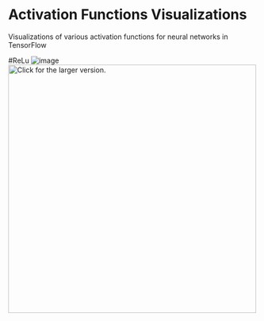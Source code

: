# Activation Functions Visualizations
Visualizations of various activation functions for neural networks in TensorFlow

#ReLu
![image](https://drive.google.com/open?id=1DNLkvbE8Mv360gkpEZkjh3CRoi2Or5yx)
<img src="https://drive.google.com/open?id=1DNLkvbE8Mv360gkpEZkjh3CRoi2Or5yx" style="width: 500px; max-width: 100%; height: auto" title="Click for the larger version." />
